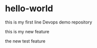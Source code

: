 # hello-world
this is my first line
Devops demo repository

this is my new feature

the new test feature